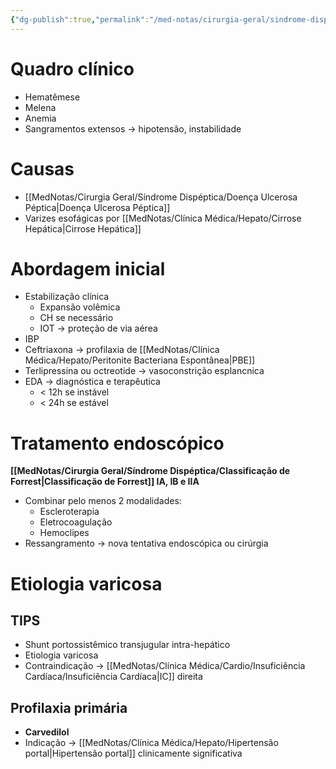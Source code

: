 ```yaml
---
{"dg-publish":true,"permalink":"/med-notas/cirurgia-geral/sindrome-dispeptica/hemorragia-digestiva-alta/","tags":["review"]}
---
```


# Quadro clínico
- Hematêmese
- Melena
- Anemia
- Sangramentos extensos -> hipotensão, instabilidade

# Causas
- [[MedNotas/Cirurgia Geral/Síndrome Dispéptica/Doença Ulcerosa Péptica\|Doença Ulcerosa Péptica]]
- Varizes esofágicas por [[MedNotas/Clínica Médica/Hepato/Cirrose Hepática\|Cirrose Hepática]]
# Abordagem inicial
- Estabilização clínica
	- Expansão volêmica
	- CH se necessário
	- IOT -> proteção de via aérea
- IBP
- Ceftriaxona -> profilaxia de [[MedNotas/Clínica Médica/Hepato/Peritonite Bacteriana Espontânea\|PBE]]
- Terlipressina ou octreotide -> vasoconstrição esplancnica
- EDA -> diagnóstica e terapêutica
	- < 12h se instável
	- < 24h se estável

# Tratamento endoscópico
**[[MedNotas/Cirurgia Geral/Síndrome Dispéptica/Classificação de Forrest\|Classificação de Forrest]] IA, IB e IIA**
- Combinar pelo menos 2 modalidades:
	- Escleroterapia
	- Eletrocoagulação
	- Hemoclipes
- Ressangramento -> nova tentativa endoscópica ou cirúrgia

# Etiologia varicosa
## TIPS
- Shunt portossistêmico transjugular intra-hepático
- Etiologia varicosa
- Contraindicação -> [[MedNotas/Clínica Médica/Cardio/Insuficiência Cardíaca/Insuficiência Cardíaca\|IC]] direita
## Profilaxia primária
- **Carvedilol**
- Indicação -> [[MedNotas/Clínica Médica/Hepato/Hipertensão portal\|Hipertensão portal]] clinicamente significativa